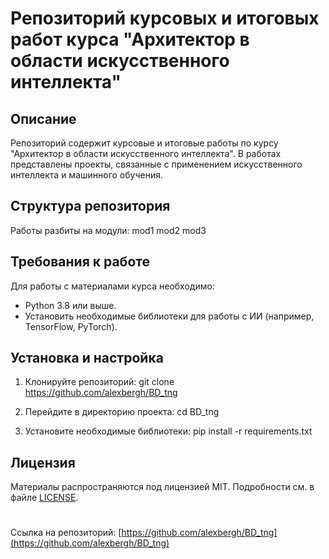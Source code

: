 # Репозиторий курсовых и итоговых работ курса "Архитектор в области искусственного интеллекта"

## Описание

Репозиторий содержит курсовые и итоговые работы по курсу "Архитектор в области искусственного интеллекта". 
В работах представлены проекты, связанные с применением искусственного интеллекта и машинного обучения.

## Структура репозитория

Работы разбиты на модули:
mod1
mod2
mod3

## Требования к работе

Для работы с материалами курса необходимо:

- Python 3.8 или выше.
- Установить необходимые библиотеки для работы с ИИ (например, TensorFlow, PyTorch).

## Установка и настройка

1. Клонируйте репозиторий:
git clone https://github.com/alexbergh/BD_tng

2. Перейдите в директорию проекта:
cd BD_tng

3. Установите необходимые библиотеки:
pip install -r requirements.txt

## Лицензия

Материалы распространяются под лицензией MIT. Подробности см. в файле [LICENSE](LICENSE).

#

Ссылка на репозиторий: [https://github.com/alexbergh/BD_tng](https://github.com/alexbergh/BD_tng)
